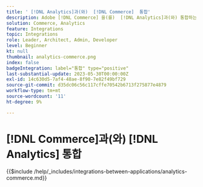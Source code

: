 ```yaml
---
title: ' [!DNL Analytics]과(와)  [!DNL Commerce]  통합'
description: Adobe [!DNL Commerce] 을(를)  [!DNL Analytics]과(와) 통합하는 방법을 알아보세요.
solution: Commerce, Analytics
feature: Integrations
topic: Integrations
role: Leader, Architect, Admin, Developer
level: Beginner
kt: null
thumbnail: analytics-commerce.png
index: false
badgeIntegration: label="통합" type="positive"
last-substantial-update: 2023-05-30T00:00:00Z
exl-id: 14c630d5-7af4-48ae-8f90-7e82f49bf729
source-git-commit: d35dc06c56c117cffe70542b6713f275877e4879
workflow-type: tm+mt
source-wordcount: '11'
ht-degree: 9%

---
```


# [!DNL Commerce]과(와) [!DNL Analytics] 통합

{{$include /help/_includes/integrations-between-applications/analytics-commerce.md}}
